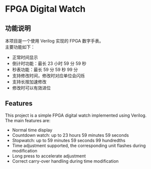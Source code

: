 # FPGA Digital Watch
## 功能说明

本项目是一个使用 Verilog 实现的 FPGA 数字手表。  
主要功能如下：  
- 正常时间显示  
- 倒计时功能：最长 23 小时 59 分 59 秒  
- 秒表功能：最长 59 分 59 秒 99 分  
- 支持修改时间，修改时对应单位会闪烁  
- 支持长按加速修改  
- 修改时可以有效进位  

## Features

This project is a simple FPGA digital watch implemented using Verilog.  
The main features are:  
- Normal time display  
- Countdown watch: up to 23 hours 59 minutes 59 seconds  
- Stopwatch: up to 59 minutes 59 seconds 99 hundredths  
- Time adjustment supported, the corresponding unit flashes during modification  
- Long press to accelerate adjustment  
- Correct carry-over handling during time modification
